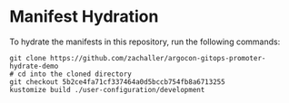 # Manifest Hydration

To hydrate the manifests in this repository, run the following commands:

```shell
git clone https://github.com/zachaller/argocon-gitops-promoter-hydrate-demo
# cd into the cloned directory
git checkout 5b2ce4fa71cf337464a0d5bccb754fb8a6713255
kustomize build ./user-configuration/development
```
